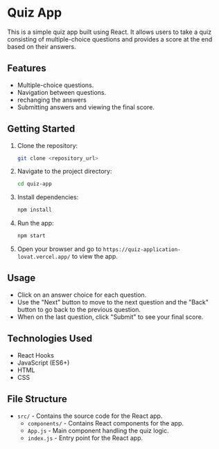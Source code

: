 # Quiz App

This is a simple quiz app built using React. It allows users to take a quiz consisting of multiple-choice questions and provides a score at the end based on their answers.

## Features

- Multiple-choice questions.
- Navigation between questions.
- rechanging the answers
- Submitting answers and viewing the final score.

## Getting Started

1. Clone the repository:

    ```bash
    git clone <repository_url>
    ```

2. Navigate to the project directory:

    ```bash
    cd quiz-app
    ```

3. Install dependencies:

    ```bash
    npm install
    ```

4. Run the app:

    ```bash
    npm start
    ```

5. Open your browser and go to `https://quiz-application-lovat.vercel.app/` to view the app.

## Usage

- Click on an answer choice for each question.
- Use the "Next" button to move to the next question and the "Back" button to go back to the previous question.
- When on the last question, click "Submit" to see your final score.

## Technologies Used

- React Hooks
- JavaScript (ES6+)
- HTML
- CSS

## File Structure

- `src/` - Contains the source code for the React app.
  - `components/` - Contains React components for the app.
  - `App.js` - Main component handling the quiz logic.
  - `index.js` - Entry point for the React app.


